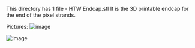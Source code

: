 This directory has 1 file - HTW Endcap.stl
It is the 3D printable endcap for the end of the pixel strands.

Pictures:
![image](https://github.com/GitYaSome/HTW-Pixel-Controllers/assets/18668499/e87cf0cb-3fde-47be-bdb9-9eda024de3cb)

![image](https://github.com/GitYaSome/HTW-Pixel-Controllers/assets/18668499/db8176a8-70de-45ad-8c71-bcc87a71ca6f)
